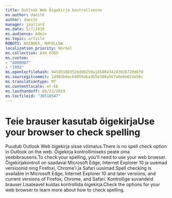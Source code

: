 ```yaml
---
title: Outlook Web Õigekirja kontrollimine
ms.author: daeite
author: daeite
manager: joallard
ms.date: 5/7/2019
ms.audience: Admin
ms.topic: article
ROBOTS: NOINDEX, NOFOLLOW
localization_priority: Normal
ms.collection: Adm_O365
ms.custom:
- "8000007"
- "1992"
ms.openlocfilehash: 945d3168352bd00259a14508434243028720d6f0
ms.sourcegitcommit: 1d98db8acb9959aba3b5e308a567ade6b62da56c
ms.translationtype: MT
ms.contentlocale: et-EE
ms.lasthandoff: 08/22/2019
ms.locfileid: "36510547"
---
```

# <a name="use-your-browser-to-check-spelling"></a><span data-ttu-id="d7c96-102">Teie brauser kasutab õigekirja</span><span class="sxs-lookup"><span data-stu-id="d7c96-102">Use your browser to check spelling</span></span>

<span data-ttu-id="d7c96-103">Puudub Outlook Web õigekirja sisse võimalus.</span><span class="sxs-lookup"><span data-stu-id="d7c96-103">There is no spell check option in Outlook on the web.</span></span> <span data-ttu-id="d7c96-104">Õigekirja kontrollimiseks peate oma veebibrauseris.</span><span class="sxs-lookup"><span data-stu-id="d7c96-104">To check your spelling, you'll need to use your web browser.</span></span> <span data-ttu-id="d7c96-105">Õigekirjakontroll on saadaval Microsoft Edge, Internet Explorer 10 ja uuemad versioonid ning Firefoxi, Chrome'i ja Safari uusimad.</span><span class="sxs-lookup"><span data-stu-id="d7c96-105">Spell checking is available in Microsoft Edge, Internet Explorer 10 and later versions, and current versions of Firefox, Chrome, and Safari.</span></span> <span data-ttu-id="d7c96-106">Kontrollige suvandeid brauser Lisateavet kuidas kontrollida õigekirja.</span><span class="sxs-lookup"><span data-stu-id="d7c96-106">Check the options for your web browser to learn more about how to check spelling.</span></span>